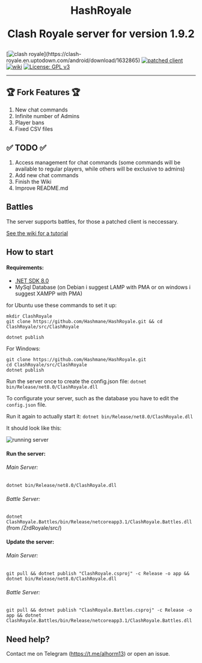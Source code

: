 # <p align="center">HashRoyale<p><p align="center">Clash Royale server for version 1.9.2<p>
[![clash royale](https://img.shields.io/badge/Clash%20Royale-1.9.2-brightred.svg?style=flat")](https://clash-royale.en.uptodown.com/android/download/1632865)
[![patched client](https://img.shields.io/badge/Patched_APK-1.9.2-7b00bd)](https://retroroyale.en.malavida.com/android/)
[![wiki](https://img.shields.io/badge/Wiki-HashRoyale-00bd8e)](https://github.com/Hashmane/HashRoyale/wiki)
[![License: GPL v3](https://img.shields.io/badge/License-GPLv3-blue.svg)](https://www.gnu.org/licenses/gpl-3.0)

-----------------------------------------
## 🏆 Fork Features 🏆
1. New chat commands
2. Infinite number of Admins
3. Player bans
4. Fixed CSV files

## ✅ TODO ✅
1. Access management for chat commands (some commands will be available to regular players, while others will be exclusive to admins)
2. Add new chat commands
3. Finish the Wiki
4. Improve README.md

## Battles
The server supports battles, for those a patched client is neccessary.

[See the wiki for a tutorial](https://github.com/Hashmane/HashRoyale/wiki)

## How to start

#### Requirements:
  - [.NET SDK 8.0](https://dotnet.microsoft.com/en-us/download/dotnet/8.0)
  - MySql Database (on Debian i suggest LAMP with PMA or on windows i suggest XAMPP with PMA)

for Ubuntu use these commands to set it up:
```
mkdir ClashRoyale
git clone https://github.com/Hashmane/HashRoyale.git && cd ClashRoyale/src/ClashRoyale

dotnet publish
```
For Windows:
```
git clone https://github.com/Hashmane/HashRoyale.git
cd ClashRoyale/src/ClashRoyale
dotnet publish
```

Run the server once to create the config.json file: ```dotnet bin/Release/net8.0/ClashRoyale.dll```

To configurate your server, such as the database you have to edit the ```config.json``` file.

Run it again to actually start it: ```dotnet bin/Release/net8.0/ClashRoyale.dll```

It should look like this:


![running server](https://i.imgur.com/qPYfRdH.png)

#### Run the server:

###### Main Server:
```dotnet bin/Release/net8.0/ClashRoyale.dll```

###### Battle Server:
```dotnet ClashRoyale.Battles/bin/Release/netcoreapp3.1/ClashRoyale.Battles.dll``` (from /ZrdRoyale/src/)

#### Update the server:
###### Main Server:
```git pull && dotnet publish "ClashRoyale.csproj" -c Release -o app && dotnet bin/Release/net8.0/ClashRoyale.dll```

###### Battle Server:
```git pull && dotnet publish "ClashRoyale.Battles.csproj" -c Release -o app && dotnet ClashRoyale.Battles/bin/Release/netcoreapp3.1/ClashRoyale.Battles.dll```

## Need help?
Contact me on Telegram (https://t.me/alhorm13) or open an issue.